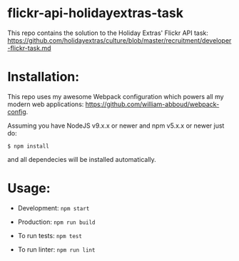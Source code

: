 # flickr-api-holidayextras-task
This repo contains the solution to the Holiday Extras' Flickr API task: https://github.com/holidayextras/culture/blob/master/recruitment/developer-flickr-task.md


# Installation:

This repo uses my awesome Webpack configuration which powers all my modern web applications: https://github.com/william-abboud/webpack-config.

Assuming you have NodeJS v9.x.x or newer and npm v5.x.x or newer just do:

  `$ npm install`

and all dependecies will be installed automatically.

# Usage:

  - Development:
    `npm start`

  - Production:
    `npm run build`

  - To run tests:
    `npm test`

  - To run linter:
    `npm run lint`
